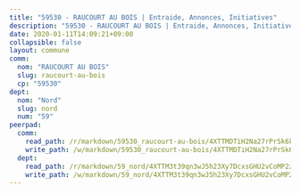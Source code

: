 ```yaml
---
title: "59530 - RAUCOURT AU BOIS | Entraide, Annonces, Initiatives"
description: "59530 - RAUCOURT AU BOIS | Entraide, Annonces, Initiatives"
date: 2020-01-11T14:09:21+09:00
collapsible: false
layout: commune
comm:
  nom: "RAUCOURT AU BOIS"
  slug: raucourt-au-bois
  cp: "59530"
dept:
  nom: "Nord"
  slug: nord
  num: "59"
peerpad:
  comm:
    read_path: /r/markdown/59530_raucourt-au-bois/4XTTMDTiH2Na27rPrSk6k2W6MouKyDsNdzH5B883XeiRERPnn
    write_path: /w/markdown/59530_raucourt-au-bois/4XTTMDTiH2Na27rPrSk6k2W6MouKyDsNdzH5B883XeiRERPnn-K3TgTmkW3CuThNQ5fJgWHZGk5FH6MaQBvsePfkNN5JGJEK98H8RM1xFmu1C5mrMc3QJ5uFSkuT1eocMNAAF9JtddDHWvk1drNYnxGF8AHA2F9p5FT6GGimTEyrusGZqQgMAYkTFk
  dept:
    read_path: /r/markdown/59_nord/4XTTM3t39qn3wJ5h23Xy7DcxsGHU2vCoMP2z3iS4TUn3TrtdJ
    write_path: /w/markdown/59_nord/4XTTM3t39qn3wJ5h23Xy7DcxsGHU2vCoMP2z3iS4TUn3TrtdJ-K3TgTuZGkuZqXfr6fpmH7pGsMT6ndvZQMyRDze5QBt7XScLWHoBi246kLoDKpTH2Yo4f3AFSSJqGc2ozvNww7qPLqsDjpvahxCbQ6F5znbfjp6kVgaDcTYc9LyhwSfYuCevnvZUQ
---
```


